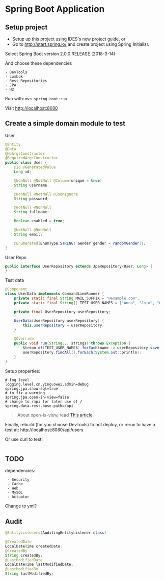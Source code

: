 # Spring Boot Application

## Setup project

- Setup up this project using IDES's new project guide, or
- Go to http://start.spring.io/ and create project using Spring Initializr.

Select Spring Boot version 2.0.0.RELEASE (2018-3-14)

And choose these dependencies
 ```
 - DevTools
 - Lombok
 - Rest Repositories
 - JPA
 - H2
```

Run with: `mvn spring-boot:run`

Visit [http://localhost:8080](http://localhost:8080)

## Create a simple domain module to test

User
```java
@Entity
@Data
@NoArgsConstructor
@RequiredArgsConstructor
public class User {
    @Id @GeneratedValue
    Long id;

    @NonNull @NotNull @Column(unique = true)
    String username;

    @NonNull @NotNull @JsonIgnore
    String password;

    @NotNull @NonNull
    String fullname;

    Boolean enabled = true;

    @NotNull @NonNull
    String email;

    @Enumerated(EnumType.STRING) Gender gender = randomGender();
}
```
User Repo
```java
public interface UserRepository extends JpaRepository<User, Long> {
}
```
Test data
```java
@Component
class UserData implements CommandLineRunner {
    private static final String MAIL_SUFFIX = "@example.com";
    private static final String[] TEST_USER_NAMES = {"Anna", "Jojo", "Gary"};

    private final UserRepository userRepository;

    UserData(UserRepository userRepository) {
        this.userRepository = userRepository;
    }

    @Override
    public void run(String... strings) throws Exception {
        Stream.of(TEST_USER_NAMES).forEach(name -> userRepository.save(new User(name.toLowerCase(), PASSWORD, name, name.toLowerCase() + MAIL_SUFFIX)));
        userRepository.findAll().forEach(System.out::println);
    }
}

```

Setup properties:
```properties
# log level
logging.level.cn.yinguowei.admin=debug
spring.jpa.show-sql=true
# to fix a warning 
spring.jpa.open-in-view=false
# change to /api for later use of /
spring.data.rest.base-path=/api
```

> About open-is-view, read [This article](https://github.com/spring-projects/spring-boot/issues/7107).

Finally, rebuild (for you choose DevTools) to hot deploy, or rerun to have a test at: http://localhost:8080/api/users

Or use curl to test:
```shell

```

## TODO

dependencies:
```
 - Security
 - Cache
 - Web
 - MySQL
 - Actuator
```

Change to yml?

## Audit
```java
@EntityListeners(AuditingEntityListener.class)
```

```java
@CreatedDate
LocalDateTime createdDate;
@CreatedBy
String createdBy;
@LastModifiedDate
LocalDateTime lastModifiedDate;
@LastModifiedBy
String lastModifiedBy;
```